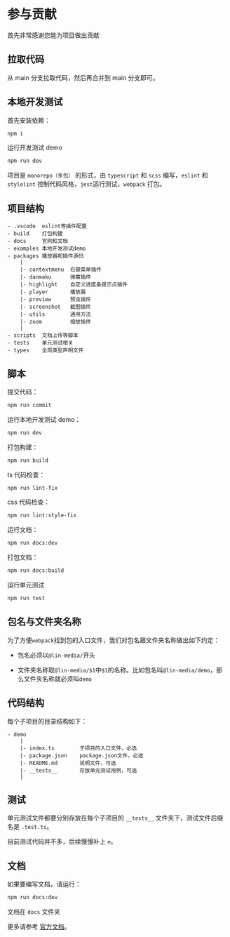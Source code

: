 # 参与贡献

首先非常感谢您能为项目做出贡献

## 拉取代码

从 main 分支拉取代码，然后再合并到 main 分支即可。

## 本地开发测试

首先安装依赖：

```bash
npm i
```

运行开发测试 demo

```bash
npm run dev
```

项目是 `monorepo（多包）` 的形式，由 `typescript` 和 `scss` 编写，`eslint` 和 `stylelint` 控制代码风格，`jest`运行测试，`webpack` 打包。

## 项目结构

```
- .vscode  eslint等插件配置
- build    打包构建
- docs     官网和文档
- examples 本地开发测试demo
- packages 播放器和插件源码
    |
    |- contextmenu  右键菜单插件
    |- danmaku      弹幕插件
    |- highlight    自定义进度条提示点插件
    |- player       播放器
    |- preview      预览插件
    |- screenshot   截图插件
    |- utils        通用方法
    |- zoom         缩放插件
    |
- scripts  文档上传等脚本
- tests    单元测试相关
- types    全局类型声明文件
```

## 脚本

提交代码：

```bash
npm run commit
```

运行本地开发测试 demo：

```bash
npm run dev
```

打包构建：

```bash
npm run build
```

ts 代码检查：

```bash
npm run lint-fix
```

css 代码检查：

```bash
npm run lint:style-fix
```

运行文档：

```bash
npm run docs:dev
```

打包文档：

```bash
npm run docs:build
```

运行单元测试

```bash
npm run test
```

## 包名与文件夹名称

为了方便`webpack`找到包的入口文件，我们对包名跟文件夹名称做出如下约定：

- 包名必须以`@lin-media/`开头

- 文件夹名称取`@lin-media/$1`中`$1`的名称。比如包名叫`@lin-media/demo`，那么文件夹名称就必须叫`demo`

## 代码结构

每个子项目的目录结构如下：

```
- demo
    |
    |- index.ts        子项目的入口文件，必选
    |- package.json    package.json文件，必选
    |- README.md       说明文件，可选
    |- __tests__       存放单元测试用例，可选
    |
```

## 测试

单元测试文件都要分别存放在每个子项目的 `__tests__` 文件夹下，测试文件后缀名是 `.test.ts`。

目前测试代码并不多，后续慢慢补上 ✊。

## 文档

如果要编写文档，请运行：

```bash
npm run docs:dev
```

文档在 `docs` 文件夹

更多请参考 [官方文档](http://player.linjiafu.top)。
